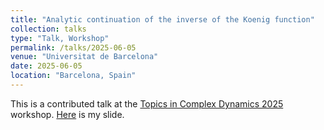 ```yaml
---
title: "Analytic continuation of the inverse of the Koenig function"
collection: talks
type: "Talk, Workshop"
permalink: /talks/2025-06-05
venue: "Universitat de Barcelona"
date: 2025-06-05
location: "Barcelona, Spain"
---
```


This is a contributed talk at the [Topics in Complex Dynamics 2025](https://www.ub.edu/dynsys/tcd2025/) workshop. [Here](/files/Slide_Techheang_Meng.pdf) is my slide. 

